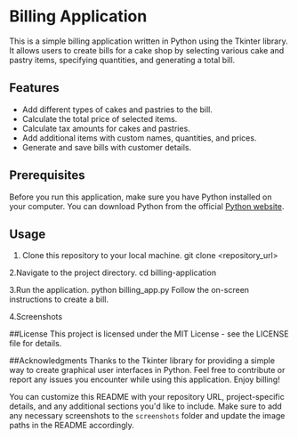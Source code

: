 # Billing Application

This is a simple billing application written in Python using the Tkinter library. It allows users to create bills for a cake shop by selecting various cake and pastry items, specifying quantities, and generating a total bill.

## Features

- Add different types of cakes and pastries to the bill.
- Calculate the total price of selected items.
- Calculate tax amounts for cakes and pastries.
- Add additional items with custom names, quantities, and prices.
- Generate and save bills with customer details.

## Prerequisites

Before you run this application, make sure you have Python installed on your computer. You can download Python from the official [Python website](https://www.python.org/downloads/).

## Usage

1. Clone this repository to your local machine.
   git clone <repository_url>
   
2.Navigate to the project directory.
cd billing-application

3.Run the application.
python billing_app.py
Follow the on-screen instructions to create a bill.

4.Screenshots

##License
This project is licensed under the MIT License - see the LICENSE file for details.

##Acknowledgments
Thanks to the Tkinter library for providing a simple way to create graphical user interfaces in Python.
Feel free to contribute or report any issues you encounter while using this application. Enjoy billing!

You can customize this README with your repository URL, project-specific details, and any additional sections you'd like to include. Make sure to add any necessary screenshots to the `screenshots` folder and update the image paths in the README accordingly.



